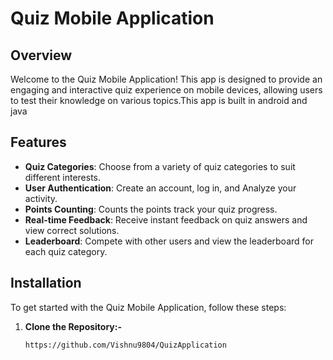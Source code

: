 # Quiz Mobile Application

## Overview

Welcome to the Quiz Mobile Application! This app is designed to provide an engaging and interactive quiz experience on mobile devices, allowing users to test their knowledge on various topics.This app is built in android and java

## Features

- **Quiz Categories**: Choose from a variety of quiz categories to suit different interests.
- **User Authentication**: Create an account, log in, and Analyze your activity.
- **Points Counting**: Counts the points track your quiz progress.
- **Real-time Feedback**: Receive instant feedback on quiz answers and view correct solutions.
- **Leaderboard**: Compete with other users and view the leaderboard for each quiz category.


## Installation

To get started with the Quiz Mobile Application, follow these steps:

1. **Clone the Repository:-**

   ```bash
   https://github.com/Vishnu9804/QuizApplication

